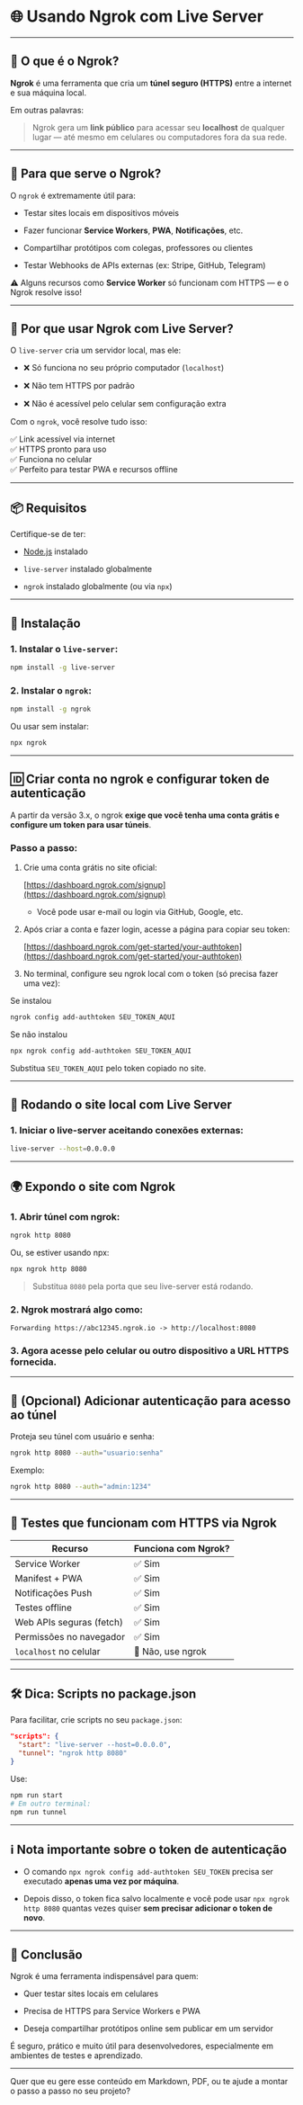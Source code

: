 # 🌐 Usando Ngrok com Live Server

---

## 📖 O que é o Ngrok?

**Ngrok** é uma ferramenta que cria um **túnel seguro (HTTPS)** entre a internet e sua máquina local.

Em outras palavras:

> Ngrok gera um **link público** para acessar seu **localhost** de qualquer lugar — até mesmo em celulares ou computadores fora da sua rede.

---

## 🎯 Para que serve o Ngrok?

O `ngrok` é extremamente útil para:

- Testar sites locais em dispositivos móveis
    
- Fazer funcionar **Service Workers**, **PWA**, **Notificações**, etc.
    
- Compartilhar protótipos com colegas, professores ou clientes
    
- Testar Webhooks de APIs externas (ex: Stripe, GitHub, Telegram)
    

⚠️ Alguns recursos como **Service Worker** só funcionam com HTTPS — e o Ngrok resolve isso!

---

## 🤝 Por que usar Ngrok com Live Server?

O `live-server` cria um servidor local, mas ele:

- ❌ Só funciona no seu próprio computador (`localhost`)
    
- ❌ Não tem HTTPS por padrão
    
- ❌ Não é acessível pelo celular sem configuração extra
    

Com o `ngrok`, você resolve tudo isso:

✅ Link acessível via internet  
✅ HTTPS pronto para uso  
✅ Funciona no celular  
✅ Perfeito para testar PWA e recursos offline

---

## 📦 Requisitos

Certifique-se de ter:

- [Node.js](https://nodejs.org/) instalado
    
- `live-server` instalado globalmente
    
- `ngrok` instalado globalmente (ou via `npx`)
    

---

## 🔧 Instalação

### 1. Instalar o `live-server`:

```bash
npm install -g live-server
```

### 2. Instalar o `ngrok`:

```bash
npm install -g ngrok
```

Ou usar sem instalar:

```bash
npx ngrok
```

---

## 🆔 Criar conta no ngrok e configurar token de autenticação

A partir da versão 3.x, o ngrok **exige que você tenha uma conta grátis e configure um token para usar túneis**.

### Passo a passo:

1. Crie uma conta grátis no site oficial:
    
    [https://dashboard.ngrok.com/signup](https://dashboard.ngrok.com/signup)
    
    - Você pode usar e-mail ou login via GitHub, Google, etc.
        
2. Após criar a conta e fazer login, acesse a página para copiar seu token:
    
    [https://dashboard.ngrok.com/get-started/your-authtoken](https://dashboard.ngrok.com/get-started/your-authtoken)
    
3. No terminal, configure seu ngrok local com o token (só precisa fazer uma vez):
    

Se instalou

```bash
ngrok config add-authtoken SEU_TOKEN_AQUI
```

Se não instalou

```bash
npx ngrok config add-authtoken SEU_TOKEN_AQUI
```

Substitua `SEU_TOKEN_AQUI` pelo token copiado no site.

---

## 🚀 Rodando o site local com Live Server

### 1. Iniciar o live-server aceitando conexões externas:

```bash
live-server --host=0.0.0.0
```

---

## 🌍 Expondo o site com Ngrok

### 1. Abrir túnel com ngrok:

```bash
ngrok http 8080
```

Ou, se estiver usando npx:

```bash
npx ngrok http 8080
```

> Substitua `8080` pela porta que seu live-server está rodando.

### 2. Ngrok mostrará algo como:

```
Forwarding https://abc12345.ngrok.io -> http://localhost:8080
```

### 3. Agora acesse pelo celular ou outro dispositivo a URL HTTPS fornecida.

---

## 🔐 (Opcional) Adicionar autenticação para acesso ao túnel

Proteja seu túnel com usuário e senha:

```bash
ngrok http 8080 --auth="usuario:senha"
```

Exemplo:

```bash
ngrok http 8080 --auth="admin:1234"
```

---

## 🧪 Testes que funcionam com HTTPS via Ngrok

|Recurso|Funciona com Ngrok?|
|---|---|
|Service Worker|✅ Sim|
|Manifest + PWA|✅ Sim|
|Notificações Push|✅ Sim|
|Testes offline|✅ Sim|
|Web APIs seguras (fetch)|✅ Sim|
|Permissões no navegador|✅ Sim|
|`localhost` no celular|🚫 Não, use ngrok|

---

## 🛠 Dica: Scripts no package.json

Para facilitar, crie scripts no seu `package.json`:

```json
"scripts": {
  "start": "live-server --host=0.0.0.0",
  "tunnel": "ngrok http 8080"
}
```

Use:

```bash
npm run start
# Em outro terminal:
npm run tunnel
```

---

## ℹ️ Nota importante sobre o token de autenticação

- O comando `npx ngrok config add-authtoken SEU_TOKEN` precisa ser executado **apenas uma vez por máquina**.
    
- Depois disso, o token fica salvo localmente e você pode usar `npx ngrok http 8080` quantas vezes quiser **sem precisar adicionar o token de novo**.
    

---

## 🧠 Conclusão

Ngrok é uma ferramenta indispensável para quem:

- Quer testar sites locais em celulares
    
- Precisa de HTTPS para Service Workers e PWA
    
- Deseja compartilhar protótipos online sem publicar em um servidor
    

É seguro, prático e muito útil para desenvolvedores, especialmente em ambientes de testes e aprendizado.

---

Quer que eu gere esse conteúdo em Markdown, PDF, ou te ajude a montar o passo a passo no seu projeto?